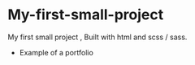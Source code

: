 # My-first-small-project
My first small project , Built with html and scss / sass.
- Example of a portfolio
